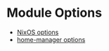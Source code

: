 # Module Options

- [NixOS options](nixos-options.md)
- [home-manager options](home-manager-options.md)

